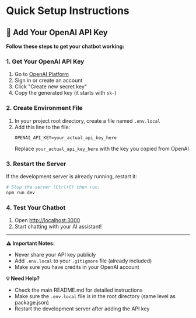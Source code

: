 # Quick Setup Instructions

## 🚀 Add Your OpenAI API Key

**Follow these steps to get your chatbot working:**

### 1. Get Your OpenAI API Key
1. Go to [OpenAI Platform](https://platform.openai.com/api-keys)
2. Sign in or create an account
3. Click "Create new secret key"
4. Copy the generated key (it starts with `sk-`)

### 2. Create Environment File
1. In your project root directory, create a file named `.env.local`
2. Add this line to the file:
   ```
   OPENAI_API_KEY=your_actual_api_key_here
   ```
   Replace `your_actual_api_key_here` with the key you copied from OpenAI

### 3. Restart the Server
If the development server is already running, restart it:
```bash
# Stop the server (Ctrl+C) then run:
npm run dev
```

### 4. Test Your Chatbot
1. Open [http://localhost:3000](http://localhost:3000)
2. Start chatting with your AI assistant!

---

**⚠️ Important Notes:**
- Never share your API key publicly
- Add `.env.local` to your `.gitignore` file (already included)
- Make sure you have credits in your OpenAI account

**💡 Need Help?**
- Check the main README.md for detailed instructions
- Make sure the `.env.local` file is in the root directory (same level as package.json)
- Restart the development server after adding the API key 